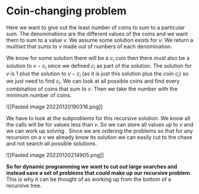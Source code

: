 # Coin-changing problem
Here we want to give out the least number of coins to sum to a particular sum. The denominations are the different values of the coins and we want them to sum to a value $v$. We assume some solution exists for $v$. We return a *multiset* that sums to $v$ made out of numbers of each denomination.

We know for some solution there will be a $c_i$ coin then there must also be a solution to $v-c_i$ since we defined $c_i$ as part of the solution. The solution for $v$ is 1 plus the solution to $v-c_i$ (as it is just this solution plus the coin $c_i$) so we just need to find $c_i$. We can look at all possible coins and find every combination of coins that sum to $v$. Then we take the number with the minimum number of coins.

![[Pasted image 20220120190316.png]]

We have to look at the *subproblems* for this recursive solution. We know all the calls will be for values less than $v$. So we can store all values up to $v$ and we can work up solving . Since we are ordering the problems so that for any recursion on a $v$ we already know its solution we can easily cut to the chase and not search all possible solutions.

![[Pasted image 20220120214905.png]]

**So for dynamic programming we want to cut out large searches and instead save a set of problems that could make up our recursive problem**. This is why it can be thought of as working up from the bottom of a recursive  tree.
